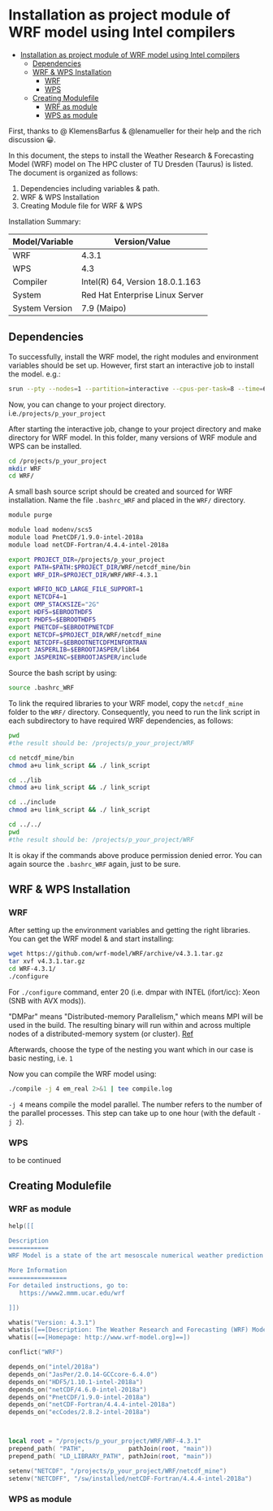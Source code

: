 # Installation as project module of WRF model using Intel compilers

- [Installation as project module of WRF model using Intel compilers](#installation-as-project-module-of-wrf-model-using-intel-compilers)
  - [Dependencies](#dependencies)
  - [WRF & WPS Installation](#wrf--wps-installation)
    - [WRF](#wrf)
    - [WPS](#wps)
  - [Creating Modulefile](#creating-modulefile)
    - [WRF as module](#wrf-as-module)
    - [WPS as module](#wps-as-module)

First, thanks to @ KlemensBarfus & @lenamueller for their help and the rich discussion :grinning:.


In this document, the steps to install the Weather Research & Forecasting Model (WRF) model on The HPC cluster of TU Dresden (Taurus) is listed. The document is organized as follows:

1. Dependencies including variables & path. 
2. WRF & WPS Installation
3. Creating Module file for WRF & WPS

Installation Summary:

| Model/Variable | Version/Value|
| ----------- | ----------- |
| WRF | 4.3.1 |
| WPS | 4.3   | 
| Compiler | Intel(R) 64, Version 18.0.1.163 | 
| System    | Red Hat Enterprise Linux Server|
| System Version | 7.9 (Maipo)  | 

## Dependencies

To successfully, install the WRF model, the right modules and environment variables should be set up. However, first start an interactive job to install the model. e.g.:

```bash
srun --pty --nodes=1 --partition=interactive --cpus-per-task=8 --time=6:00:00 --mem-per-cpu=2000 bash -l
```

Now, you can change to your project directory. i.e.`/projects/p_your_project`

After starting the interactive job, change to your project directory and make directory for WRF model. In this folder, many versions of WRF module and WPS can be installed.

```bash
cd /projects/p_your_project 
mkdir WRF 
cd WRF/ 
```

A small bash source script should be created and sourced for WRF installation. Name the file `.bashrc_WRF` and placed in the `WRF/` directory.

```bash
module purge

module load modenv/scs5
module load PnetCDF/1.9.0-intel-2018a
module load netCDF-Fortran/4.4.4-intel-2018a

export PROJECT_DIR=/projects/p_your_project 
export PATH=$PATH:$PROJECT_DIR/WRF/netcdf_mine/bin
export WRF_DIR=$PROJECT_DIR/WRF/WRF-4.3.1

export WRFIO_NCD_LARGE_FILE_SUPPORT=1
export NETCDF4=1
export OMP_STACKSIZE="2G"
export HDF5=$EBROOTHDF5 
export PHDF5=$EBROOTHDF5
export PNETCDF=$EBROOTPNETCDF
export NETCDF=$PROJECT_DIR/WRF/netcdf_mine
export NETCDFF=$EBROOTNETCDFMINFORTRAN
export JASPERLIB=$EBROOTJASPER/lib64  
export JASPERINC=$EBROOTJASPER/include  

```

Source the bash script by using:

```bash
source .bashrc_WRF
```

To link the required libraries to your WRF model, copy the `netcdf_mine` folder to the `WRF/` directory. Consequently, you need to run the link script in each subdirectory to have required WRF dependencies, as follows:

```bash
pwd 
#the result should be: /projects/p_your_project/WRF

cd netcdf_mine/bin 
chmod a+u link_script && ./ link_script

cd ../lib
chmod a+u link_script && ./ link_script

cd ../include
chmod a+u link_script && ./ link_script

cd ../../ 
pwd 
#the result should be: /projects/p_your_project/WRF
```

It is okay if the commands above produce permission denied error. You can again source the `.bashrc_WRF` again, just to be sure. 

## WRF & WPS Installation

### WRF

After setting up the environment variables and getting the right libraries. You can get the WRF model & and start installing:

```bash
wget https://github.com/wrf-model/WRF/archive/v4.3.1.tar.gz
tar xvf v4.3.1.tar.gz
cd WRF-4.3.1/
./configure 
```

For `./configure` command, enter 20 (i.e. dmpar with INTEL (ifort/icc): Xeon (SNB with AVX mods)).

"DMPar" means "Distributed-memory Parallelism," which means MPI will be used in the build. The resulting binary will run within and across multiple nodes of a distributed-memory system (or cluster). [Ref](https://forum.mmm.ucar.edu/threads/what-are-the-differences-between-serial-smpar-and-dmpar-compiles-of-wrf.65/)

Afterwards, choose the type of the nesting you want which in our case is basic nesting, i.e. `1`


Now you can compile the WRF model using:

```bash
./compile -j 4 em_real 2>&1 | tee compile.log
```

`-j 4` means compile the model parallel. The number refers to the number of the parallel processes. This step can take up to one hour (with the default `-j 2`).

### WPS

to be continued

## Creating Modulefile

### WRF as module 

```lua
help([[

Description
===========
WRF Model is a state of the art mesoscale numerical weather prediction system designed for both atmospheric research and operational forecasting applications.

More Information
================
For detailed instructions, go to:
   https://www2.mmm.ucar.edu/wrf

]])

whatis("Version: 4.3.1")
whatis([==[Description: The Weather Research and Forecasting (WRF) Model is a next-generation mesoscale numerical weather prediction system designed to serve both operational forecasting and atmospheric research needs.]==])
whatis([==[Homepage: http://www.wrf-model.org]==])

conflict("WRF")

depends_on("intel/2018a")
depends_on("JasPer/2.0.14-GCCcore-6.4.0")
depends_on("HDF5/1.10.1-intel-2018a")
depends_on("netCDF/4.6.0-intel-2018a")
depends_on("PnetCDF/1.9.0-intel-2018a")
depends_on("netCDF-Fortran/4.4.4-intel-2018a")
depends_on("ecCodes/2.8.2-intel-2018a")



local root = "/projects/p_your_project/WRF/WRF-4.3.1"
prepend_path( "PATH",            pathJoin(root, "main"))
prepend_path( "LD_LIBRARY_PATH", pathJoin(root, "main"))

setenv("NETCDF", "/projects/p_your_project/WRF/netcdf_mine")
setenv("NETCDFF", "/sw/installed/netCDF-Fortran/4.4.4-intel-2018a")
```
### WPS as module 